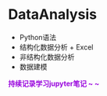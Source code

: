 # DataAnalysis
- Python语法
- 结构化数据分析 + Excel 
- 非结构化数据分析
- 数据建模

<font color="#9a07de"><b>持续记录学习jupyter笔记 ~ ~</font>